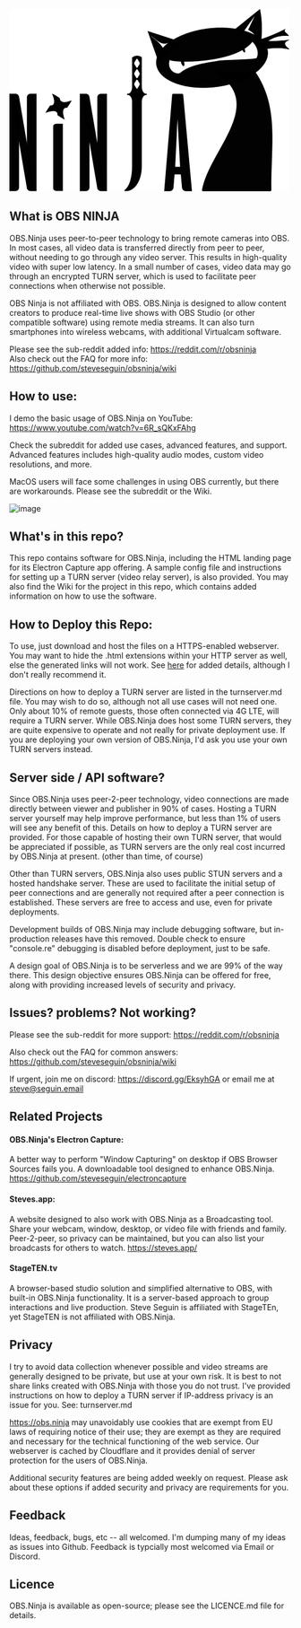 ![ILogo by brimace](images/obsNinja_logo_full.png)

## What is OBS NINJA
OBS.Ninja uses peer-to-peer technology to bring remote cameras into OBS. In most cases, all video data is transferred directly from peer to peer, without needing to go through any video server. This results in high-quality video with super low latency. In a small number of cases, video data may go through an encrypted TURN server, which is used to facilitate peer connections when otherwise not possible.

OBS Ninja is not affiliated with OBS. OBS.Ninja is designed to allow content creators to produce real-time live shows with OBS Studio (or other compatible software) using remote media streams. It can also turn smartphones into wireless webcams, with additional Virtualcam software. 

Please see the sub-reddit added info: https://reddit.com/r/obsninja  
Also check out the FAQ for more info: https://github.com/steveseguin/obsninja/wiki

## How to use:
I demo the basic usage of OBS.Ninja on YouTube: https://www.youtube.com/watch?v=6R_sQKxFAhg

Check the subreddit for added use cases, advanced features, and support. Advanced features includes high-quality audio modes, custom video resolutions, and more.

MacOS users will face some challenges in using OBS currently, but there are workarounds. Please see the subreddit or the Wiki.

![image](https://user-images.githubusercontent.com/2575698/94018108-34b1de00-fd7e-11ea-8c7d-df001253b60d.png)

## What's in this repo?
This repo contains software for OBS.Ninja, including the HTML landing page for its Electron Capture app offering. A sample config file and instructions for setting up a TURN server (video relay server), is also provided. You may also find the Wiki for the project in this repo, which contains added information on how to use the software.

## How to Deploy this Repo:
To use, just download and host the files on a HTTPS-enabled webserver. You may want to hide the .html extensions within your HTTP server as well, else the generated links will not work. See [here](https://github.com/steveseguin/obsninja/blob/master/install.md) for added details, although I don't really recommend it.

Directions on how to deploy a TURN server are listed in the turnserver.md file. You may wish to do so, although not all use cases will not need one. Only about 10% of remote guests, those often connected via 4G LTE, will require a TURN server. While OBS.Ninja does host some TURN servers, they are quite expensive to operate and not really for private deployment use. If you are deploying your own version of OBS.Ninja, I'd ask you use your own TURN servers instead. 

## Server side / API software?
Since OBS.Ninja uses peer-2-peer technology, video connections are made directly between viewer and publisher in 90% of cases. Hosting a TURN server yourself may help improve performance, but less than 1% of users will see any benefit of this. Details on how to deploy a TURN server are provided. For those capable of hosting their own TURN server, that would be appreciated if possible, as TURN servers are the only real cost incurred by OBS.Ninja at present. (other than time, of course)

Other than TURN servers, OBS.Ninja also uses public STUN servers and a hosted handshake server. These are used to facilitate the initial setup of peer connections and are generally not required after a peer connection is established. These servers are free to access and use, even for private deployments. 

Development builds of OBS.Ninja may include debugging software, but in-production releases have this removed. Double check to ensure "console.re" debugging is disabled before deployment, just to be safe.

A design goal of OBS.Ninja is to be serverless and we are 99% of the way there. This design objective ensures OBS.Ninja can be offered for free, along with providing increased levels of security and privacy. 

## Issues? problems? Not working?

Please see the sub-reddit for more support: https://reddit.com/r/obsninja  

Also check out the FAQ for common answers: https://github.com/steveseguin/obsninja/wiki

If urgent, join me on discord: https://discord.gg/EksyhGA or email me at steve@seguin.email

## Related Projects
#### OBS.Ninja's Electron Capture:
A better way to perform "Window Capturing" on desktop if OBS Browser Sources fails you. A downloadable tool designed to enhance OBS.Ninja.
https://github.com/steveseguin/electroncapture

#### Steves.app:
A website designed to also work with OBS.Ninja as a Broadcasting tool. Share your webcam, window, desktop, or video file with friends and family. Peer-2-peer, so privacy can be maintained, but you can also list your broadcasts for others to watch.
https://steves.app/

#### StageTEN.tv
A browser-based studio solution and simplified alternative to OBS, with built-in OBS.Ninja functionality. It is a server-based approach to group interactions and live production. Steve Seguin is affiliated with StageTEn, yet StageTEN is not affiliated with OBS.Ninja.

## Privacy
I try to avoid data collection whenever possible and video streams are generally designed to be private, but use at your own risk. It is best to not share links created with OBS.Ninja with those you do not trust. I've provided instructions on how to deploy a TURN server if IP-address privacy is an issue for you. See: turnserver.md 

https://obs.ninja may unavoidably use cookies that are exempt from EU laws of requiring notice of their use; they are exempt as they are required and necessary for the technical functioning of the web service. Our webserver is cached by Cloudflare and it provides denial of server protection for the users of OBS.Ninja.

Additional security features are being added weekly on request. Please ask about these options if added security and privacy are requirements for you.

## Feedback
Ideas, feedback, bugs, etc -- all welcomed.  I'm dumping many of my ideas as issues into Github. Feedback is typcially most welcomed via Email or Discord.

## Licence 
OBS.Ninja is available as open-source; please see the LICENCE.md file for details.
